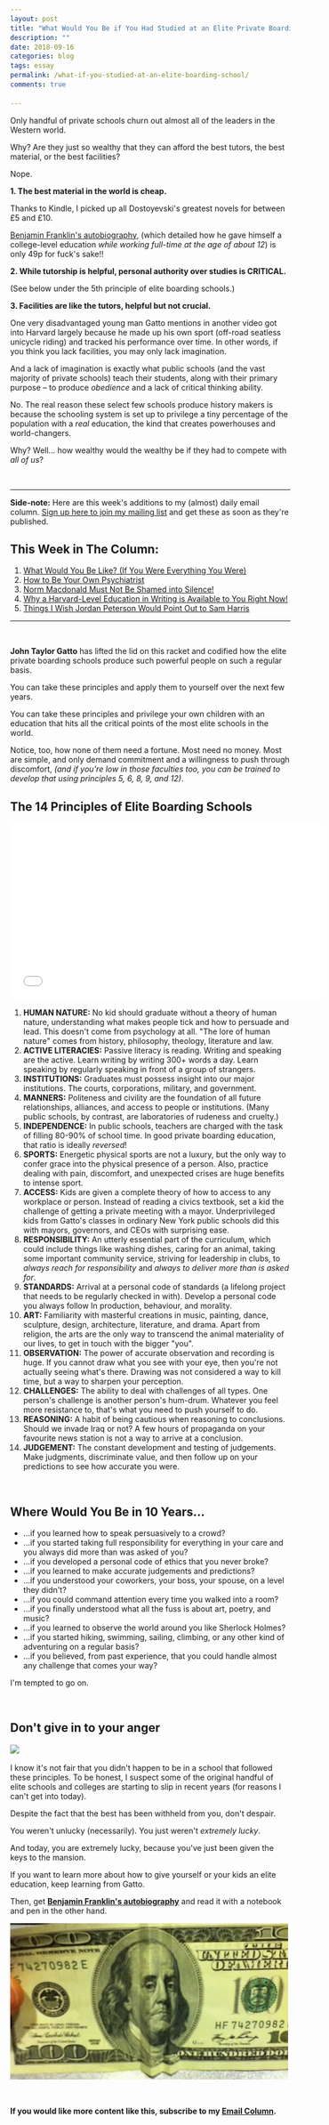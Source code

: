 ```yaml
---
layout: post
title: "What Would You Be if You Had Studied at an Elite Private Boarding School?"
description: ""
date: 2018-09-16 
categories: blog
tags: essay
permalink: /what-if-you-studied-at-an-elite-boarding-school/
comments: true

---
```


Only handful of private schools churn out almost all of the leaders in the Western world. 

Why? Are they just so wealthy that they can afford the best tutors, the best material, or the best facilities? 

Nope. 

**1. The best material in the world is cheap.** 

Thanks to Kindle, I picked up all Dostoyevski's greatest novels for between £5 and £10. 

[Benjamin Franklin's autobiography](https://www.amazon.co.uk/dp/B01IVQY9S8/), (which detailed how he gave himself a college-level education *while working full-time at the age of about 12*) is only 49p for fuck's sake!!

**2. While tutorship is helpful, personal authority over studies is CRITICAL.**

(See below under the 5th principle of elite boarding schools.)

**3. Facilities are like the tutors, helpful but not crucial.**

One very disadvantaged young man Gatto mentions in another video got into Harvard largely because he made up his own sport (off-road seatless unicycle riding) and tracked his performance over time. In other words, if you think you lack facilities, you may only lack imagination. 

And a lack of imagination is exactly what public schools (and the vast majority of private schools) teach their students, along with their primary purpose – to produce *obedience* and a lack of critical thinking ability. 

No. The real reason these select few schools produce history makers is because the schooling system is set up to privilege a tiny percentage of the population with a *real* education, the kind that creates powerhouses and world-changers. 

Why? Well… how wealthy would the wealthy be if they had to compete with *all of us*? 

&nbsp;

---
**Side-note:** Here are this week's additions to my (almost) daily email column. [Sign up here to join my mailing list](http://eepurl.com/c43wr5) and get these as soon as they're published. 

## This Week in The Column:
1. [What Would You Be Like? (If You Were Everything You Were)](http://www.jamesmathison.co.uk/what-would-you-be-like/)
2. [How to Be Your Own Psychiatrist](http://www.jamesmathison.co.uk/be-your-own-psychiatrist/)
3. [Norm Macdonald Must Not Be Shamed into Silence!](http://www.jamesmathison.co.uk/norm-macdonald-shamed/)
4. [Why a Harvard-Level Education in Writing is Available to You Right Now!](http://www.jamesmathison.co.uk/havard-level-education/)
5. [Things I Wish Jordan Peterson Would Point Out to Sam Harris](http://www.jamesmathison.co.uk/what-peterson-should-tell-harris/)

---

&nbsp;

**John Taylor Gatto** has lifted the lid on this racket and codified how the elite private boarding schools produce such powerful people on such a regular basis. 

You can take these principles and apply them to yourself over the next few years. 

You can take these principles and privilege your own children with an education that hits all the critical points of the most elite schools in the world. 

Notice, too, how none of them need a fortune. Most need no money. Most are simple, and only demand commitment and a willingness to push through discomfort, *(and if you're low in those faculties too, you can be trained to develop that using principles 5, 6, 8, 9, and 12)*. 


## The 14 Principles of Elite Boarding Schools 

<iframe width="560" height="315" src="//www.youtube.com/embed/VgNOellI03w" frameborder="0"> </iframe>

1. **HUMAN NATURE:** No kid should graduate without a theory of human nature, understanding what makes people tick and how to persuade and lead. This doesn't come from psychology at all. "The lore of human nature" comes from history, philosophy, theology, literature and law. 
2. **ACTIVE LITERACIES:** Passive literacy is reading. Writing and speaking are the active. Learn writing by writing 300+ words a day. Learn speaking by regularly speaking in front of a group of strangers. 
3. **INSTITUTIONS:** Graduates must possess insight into our major institutions. The courts, corporations, military, and government. 
4. **MANNERS:** Politeness and civility are the foundation of all future relationships, alliances, and access to people or institutions. (Many public schools, by contrast, are laboratories of rudeness and cruelty.) 
5. **INDEPENDENCE:** In public schools, teachers are charged with the task of filling 80-90% of school time. In good private boarding education, that ratio is ideally *reversed*! 
6. **SPORTS:** Energetic physical sports are not a luxury, but the only way to confer grace into the physical presence of a person. Also, practice dealing with pain, discomfort, and unexpected crises are huge benefits to intense sport. 
7. **ACCESS:** Kids are given a complete theory of how to access to any workplace or person. Instead of reading a civics textbook, set a kid the challenge of getting a private meeting with a mayor. Underprivileged kids from Gatto's classes in ordinary New York public schools did this with mayors, governors, and CEOs with surprising ease. 
8. **RESPONSIBILITY:** An utterly essential part of the curriculum, which could include things like washing dishes, caring for an animal, taking some important community service, striving for leadership in clubs, to *always reach for responsibility* and *always to deliver more than is asked for*. 
9. **STANDARDS:** Arrival at a personal code of standards (a lifelong project that needs to be regularly checked in with). Develop a personal code you always follow In production, behaviour, and morality. 
10. **ART:** Familiarity with masterful creations in music, painting, dance, sculpture, design, architecture, literature, and drama. Apart from religion, the arts are the only way to transcend the animal materiality of our lives, to get in touch with the bigger "you". 
11. **OBSERVATION:** The power of accurate observation and recording is huge. If you cannot draw what you see with your eye, then you're not actually seeing what's there. Drawing was not considered a way to kill time, but a way to sharpen your perception. 
12. **CHALLENGES:** The ability to deal with challenges of all types. One person's challenge is another person's hum-drum. Whatever you feel more resistance to, that's what you need to push yourself to do. 
13. **REASONING:** A habit of being cautious when reasoning to conclusions. Should we invade Iraq or not? A few hours of propaganda on your favourite news station is not a way to arrive at a conclusion. 
14. **JUDGEMENT:** The constant development and testing of judgements. Make judgments, discriminate value, and then follow up on your predictions to see how accurate you were.

&nbsp;

## Where Would You Be in 10 Years…
* …if you learned how to speak persuasively to a crowd? 
* …if you started taking full responsibility for everything in your care and you always did more than was asked of you? 
* …if you developed a personal code of ethics that you never broke?
* …if you learned to make accurate judgements and predictions? 
* …if you understood your coworkers, your boss, your spouse, on a level they didn't?
* …if you could command attention every time you walked into a room?
* …if you finally understood what all the fuss is about art, poetry, and music?
* …if you learned to observe the world around you like Sherlock Holmes?
* …if you started hiking, swimming, sailing, climbing, or any other kind of adventuring on a regular basis?
* …if you believed, from past experience, that you could handle almost any challenge that comes your way? 

I'm tempted to go on. 

&nbsp;

## Don't give in to your anger

<img src="../images/star-wars-I-can-feel-your-anger.gif">

I know it's not fair that you didn't happen to be in a school that followed these principles. To be honest, I suspect some of the original handful of elite schools and colleges are starting to slip in recent years (for reasons I can't get into today).

Despite the fact that the best has been withheld from you, don't despair. 

You weren't unlucky (necessarily). You just weren't *extremely lucky*. 

And today, you are extremely lucky, because you've just been given the keys to the mansion.

If you want to learn more about how to give yourself or your kids an elite education, keep learning from Gatto. 

Then, get **[Benjamin Franklin's autobiography](https://www.amazon.co.uk/dp/B01IVQY9S8/)** and read it with a notebook and pen in the other hand. 

<img src="../images/benjamin-franklin-sad-happy-100-dollar-bill.gif">

&nbsp;

**If you would like more content like this, subscribe to my [Email Column](http://eepurl.com/c43wr5).**
